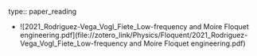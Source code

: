 type:: paper_reading

- ![2021_Rodriguez-Vega_Vogl_Fiete_Low-frequency and Moire Floquet engineering.pdf](file://zotero_link/Physics/Floquent/2021_Rodriguez-Vega_Vogl_Fiete_Low-frequency and Moire Floquet engineering.pdf)